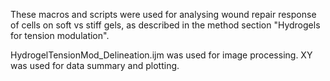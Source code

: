 These macros and scripts were used for analysing wound repair response of cells on soft vs stiff gels, as described in the method section "Hydrogels for tension modulation". 

HydrogelTensionMod_Delineation.ijm was used for image processing.
XY was used for data summary and plotting.
